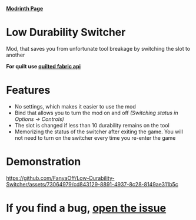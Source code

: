 [**Modrinth Page**](https://modrinth.com/mod/low-durability-switcher)

# Low Durability Switcher

Mod, that saves you from unfortunate tool breakage by switching the slot to another

**For quilt use [quilted fabric api](https://modrinth.com/mod/qsl)**

# Features

- No settings, which makes it easier to use the mod
- Bind that allows you to turn the mod on and off _(Switching status in Options -> Controls)_
- The slot is changed if less than 10 durability remains on the tool
- Memorizing the status of the switcher after exiting the game. You will not need to turn on the switcher every time you re-enter the game

# Demonstration
https://github.com/FanyaOff/Low-Durability-Switcher/assets/73064979/cd843129-8891-4937-8c28-8149ae311b5c

# If you find a bug, [open the issue](https://github.com/FanyaOff/Low-Durability-Switcher/issues/new)

